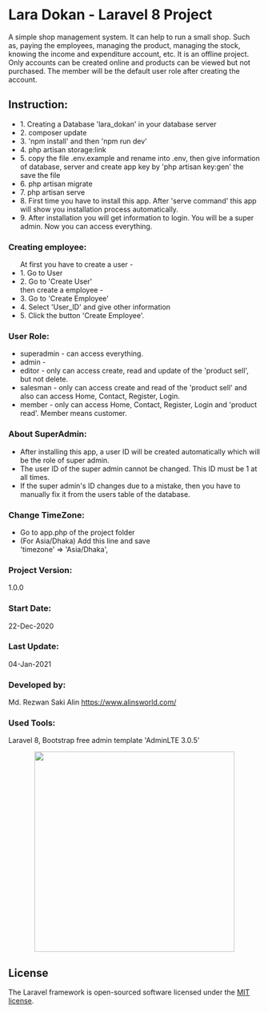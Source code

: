 # Lara Dokan  - Laravel 8 Project
A simple shop management system. It can help to run a small shop. Such as, paying the employees, managing the product, managing the stock, knowing the income and expenditure account, etc. It is an offline project. Only accounts can be created online and products can be viewed but not purchased. The member will be the default user role after creating the account. 

## Instruction:
<ul>
    <li>1. Creating a Database 'lara_dokan' in your database server</li>
    <li>2. composer update</li>
    <li>3. 'npm install' and then 'npm run dev'</li>
    <li>4. php artisan storage:link</li>
    <li>5. copy the file .env.example and rename into .env, then give information of database, server and create app key by 'php artisan key:gen' the save the file</li>
    <li>6. php artisan migrate</li>
    <li>7. php artisan serve</li> 
    <li>8. First time you have to install this app. After 'serve command' this app will show you installation process automatically.</li> 
    <li>9. After installation you will get information to login. You will be a super admin. Now you can access everything.</li> 
</ul>

### Creating employee:
<ul>
At first you have to create a user -
    <li>1. Go to User</li>
    <li>2. Go to 'Create User'</li>
then create a employee -
    <li>3. Go to 'Create Employee'</li>
    <li>4. Select 'User_ID' and give other information</li>
    <li>5. Click the button 'Create Employee'.</li>
</ul>

### User Role:
<ul>
    <li>superadmin - can access everything.</li>
    <li>admin - </li>
    <li>editor -  only can access create, read and update of the 'product sell', but not delete. 
</li>
    <li>salesman - only can access create and read of the 'product sell' and also can access Home, Contact, Register, Login.</li>
    <li>member - only can access Home, Contact, Register, Login and 'product read'. Member means customer.</li>
</ul>

### About SuperAdmin:
<ul>
<li>After installing this app, a user ID will be created automatically which will be the role of super admin.</li>
<li>The user ID of the super admin cannot be changed. This ID must be 1 at all times.</li>
<li>If the super admin's ID changes due to a mistake, then you have to manually fix it from the users table of the database.</li>
</ul>
 

### Change TimeZone:
<ul>
<li>Go to app.php of the project folder</li>
<li>(For Asia/Dhaka) Add this line and save</li>
'timezone' => 'Asia/Dhaka',
</ul>
 


### Project Version:
1.0.0

### Start Date:
22-Dec-2020

### Last Update:
04-Jan-2021

### Developed by:
Md. Rezwan Saki Alin
https://www.alinsworld.com/

### Used Tools:
Laravel 8, Bootstrap free admin template 'AdminLTE 3.0.5' 


   
<p align="center"><a href="https://laravel.com" target="_blank"><img src="https://raw.githubusercontent.com/laravel/art/master/logo-lockup/5%20SVG/2%20CMYK/1%20Full%20Color/laravel-logolockup-cmyk-red.svg" width="400"></a></p>

## License

The Laravel framework is open-sourced software licensed under the [MIT license](https://opensource.org/licenses/MIT).
